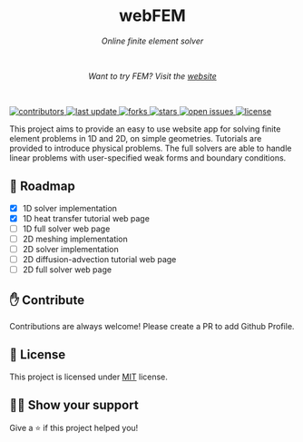 
<h1 align="center">webFEM</h1>
<p align="center"><i>Online finite element solver</i></p>
<br>
<p align="center"><i>Want to try FEM? Visit the <a href="https://alexsimulation.github.io/webFEM/">website</a></i></p>
<br>

<!-- Badges -->
<p>
  <a href="https://github.com/Alexsimulation/webFEM/graphs/contributors">
    <img src="https://img.shields.io/github/contributors/Alexsimulation/webFEM" alt="contributors" />
  </a>
  <a href="">
    <img src="https://img.shields.io/github/last-commit/Alexsimulation/webFEM" alt="last update" />
  </a>
  <a href="https://github.com/Alexsimulation/webFEM/network/members">
    <img src="https://img.shields.io/github/forks/Alexsimulation/webFEM" alt="forks" />
  </a>
  <a href="https://github.com/Alexsimulation/webFEM/stargazers">
    <img src="https://img.shields.io/github/stars/Alexsimulation/webFEM" alt="stars" />
  </a>
  <a href="https://github.com/Alexsimulation/webFEM/issues/">
    <img src="https://img.shields.io/github/issues/Alexsimulation/webFEM" alt="open issues" />
  </a>
  <a href="https://github.com/Alexsimulation/webFEM/blob/master/LICENSE">
    <img src="https://img.shields.io/github/license/Alexsimulation/webFEM.svg" alt="license" />
  </a>
</p>

This project aims to provide an easy to use website app for solving finite element problems in 1D and 2D, on simple geometries. Tutorials are provided to introduce physical problems. The full solvers are able to handle linear problems with user-specified weak forms and boundary conditions.


## :light_rail: Roadmap

 * [x] 1D solver implementation
 * [x] 1D heat transfer tutorial web page
 * [ ] 1D full solver web page
 * [ ] 2D meshing implementation
 * [ ] 2D solver implementation
 * [ ] 2D diffusion-advection tutorial web page
 * [ ] 2D full solver web page

## :hand: Contribute

Contributions are always welcome! Please create a PR to add Github Profile.

## :pencil: License

This project is licensed under [MIT](https://opensource.org/licenses/MIT) license.

## :man_astronaut: Show your support

Give a ⭐️ if this project helped you!
